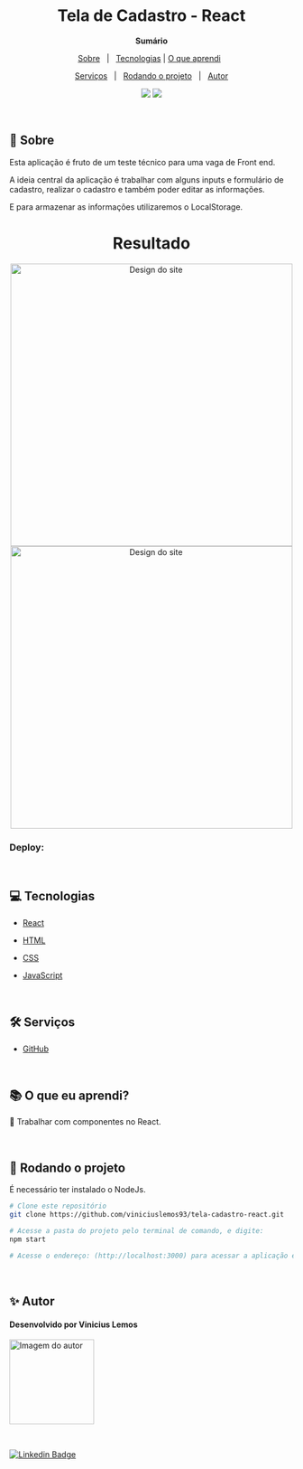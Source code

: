 <h1 align="center">Tela de Cadastro - React</h1>

**<p align="center">Sumário</p>**
<p align="center">
<a href="#dart-sobre">Sobre</a> &#xa0; | &#xa0;
<a href="#computer-tecnologias">Tecnologias</a> |
<a href="#books-O-que-eu-aprendi">O que aprendi</a> &#xa0; 
</p>
<p align="center">
<a href="#hammer_and_wrench-serviços">Serviços</a> &#xa0; | &#xa0;
<a href="#scroll-rodando-o-projeto">Rodando o projeto</a> &#xa0; | &#xa0;
<a href="#sparkles-autor">Autor</a>
</p>

<p align="center">
<img src="http://img.shields.io/static/v1?label=STATUS&message=CONCLUIDO&color=GREEN&style=for-the-badge"/>
<img src="http://img.shields.io/static/v1?label=VERSION&message=1.0&color=GREEN&style=for-the-badge"/>
</p>

&#xa0;
 
## :dart: Sobre
<p>Esta aplicação é fruto de um teste técnico para uma vaga de Front end.</p>
<p>A ideia central da aplicação é trabalhar com alguns inputs e formulário de cadastro, realizar o cadastro e também poder editar as informações.</p>
<p>E para armazenar as informações utilizaremos o LocalStorage.</p>

<h1 align="center">Resultado</h1>
<div align="center">
<img align="center" alt="Design do site" width="500" src="gif-projeto.gif">
</div>

<div align="center">
<img align="center" alt="Design do site" width="500" src="print.PNG">
</div>

### Deploy: 

&#xa0;

## :computer: Tecnologias

* [React](https://pt-br.reactjs.org/)

* [HTML](https://developer.mozilla.org/pt-BR/docs/Web/HTML)

* [CSS](https://www.w3schools.com/css/)

* [JavaScript](https://www.javascript.com/)

&#xa0;

## :hammer_and_wrench: Serviços
* <a href="https://github.com/">GitHub</a>

&#xa0;

## :books: O que eu aprendi?

📌 Trabalhar com componentes no React.

&#xa0;

## :scroll: Rodando o projeto
É necessário ter instalado o NodeJs.

```bash
# Clone este repositório
git clone https://github.com/viniciuslemos93/tela-cadastro-react.git

# Acesse a pasta do projeto pelo terminal de comando, e digite:
npm start

# Acesse o endereço: (http://localhost:3000) para acessar a aplicação em seu navegador.
```

&#xa0;

## :sparkles: Autor

<h4>Desenvolvido por Vinicius Lemos</h4>

<a href="https://github.com/viniciuslemos93">
<img src="https://github.com/viniciuslemos93.png" width="150px" alt="Imagem do autor">
</a>

&#xa0;

[![Linkedin Badge](https://img.shields.io/badge/-Vinicius%20Lemos-blue?style=flat-square&logo=Linkedin&logoColor=white&link=https://www.linkedin.com/in/viniciuslemos93/)](https://www.linkedin.com/in/viniciuslemos93/)<br>
